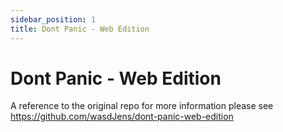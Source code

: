 ```yaml
---
sidebar_position: 1
title: Dont Panic - Web Edition
---
```


# Dont Panic - Web Edition

A reference to the original repo for more information please see https://github.com/wasdJens/dont-panic-web-edition